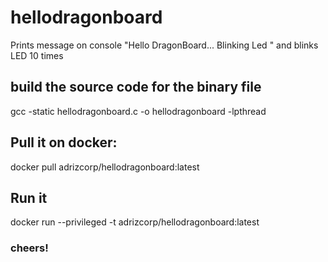 # hellodragonboard

Prints message on console
"Hello DragonBoard... Blinking Led "
and blinks LED 10 times

## build the source code for the binary file
gcc -static hellodragonboard.c -o hellodragonboard -lpthread

## Pull it on docker:

docker pull adrizcorp/hellodragonboard:latest

## Run it

docker run --privileged -t adrizcorp/hellodragonboard:latest

### cheers!


